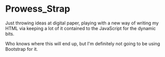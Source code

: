 # Prowess_Strap

Just throwing ideas at digital paper, playing with a new way of writing my HTML via keeping a lot of it contained to the JavaScript for the dynamic bits.

Who knows where this will end up, but I'm definitely not going to be using Bootstrap for it.
